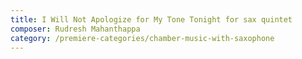 ```yaml
---
title: I Will Not Apologize for My Tone Tonight for sax quintet
composer: Rudresh Mahanthappa
category: /premiere-categories/chamber-music-with-saxophone
---
```

